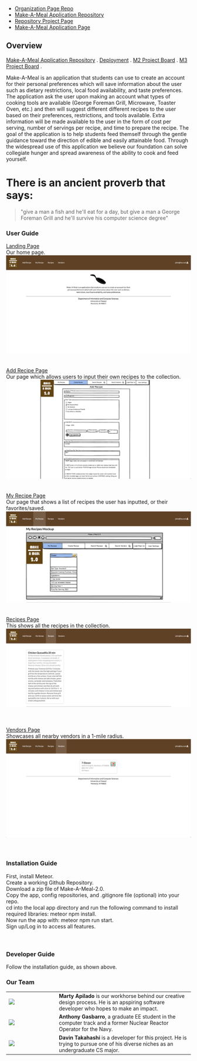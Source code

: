 - [Organization Page Repo](https://github.com/make-a-meal-2-0)
- [Make-A-Meal Application Repository](https://github.com/make-a-meal-2-0/mam2)
- [Repository Project Page](https://github.com/make-a-meal-2-0/mam2/projects/1)
- [Make-A-Meal Application Page](http://makeameal2.meteorapp.com/#/)


## Overview
[Make-A-Meal Application Repository](https://github.com/make-a-meal-2-0/mam2) . 
[Deployment](http://makeameal2.meteorapp.com/#/) . 
[M2 Project Board](https://github.com/make-a-meal-2-0/mam2/projects/1) . 
[M3 Project Board](https://github.com/make-a-meal-2-0/mam2/projects/4) . 

Make-A-Meal is an application that students can use to create an account for their personal preferences which will save information about the user such as dietary restrictions, local food availability, and taste preferences. The application ask the user upon making an account what types of cooking tools are available (George Foreman Grill, Microwave, Toaster Oven, etc.) and then will suggest different different recipes to the user based on their preferences, restrictions, and tools available. Extra information will be made available to the user in the form of cost per serving, number of servings per recipe, and time to prepare the recipe. The goal of the application is to help students feed themself through the gentle guidance toward the direction of edible and easily attainable food. Through the widespread use of this application we believe our foundation can solve collegiate hunger and spread awareness of the ability to cook and feed yourself. 

# There is an ancient proverb that says: 
<blockquote>
"give a man a fish and he'll eat for a day, but give a man a George Foreman Grill and he'll survive his computer science degree"
  </blockquote>
  
### User Guide

[Landing Page](https://makeameal2.meteorapp.com/#/) <br/>
Our home page.
<img src="/images/Actual Landing Page.png"> 
<br/>
<br/>
<br/>
[Add Recipe Page](http://makeameal2.meteorapp.com/#/add) <br/>
Our page which allows users to input their own recipes to the collection.
<img src="/images/Add Recipe Page.png"> 
<br/>
<br/>
<br/>
[My Recipe Page](http://makeameal2.meteorapp.com/#/list) <br/>
Our page that shows a list of recipes the user has inputted, or their favorites/saved.
<img src="/images/My Recipe Page.png"> 
<br/>
<br/>
<br/>
[Recipes Page](http://makeameal2.meteorapp.com/#/searchR) <br/>
This shows all the recipes in the collection.
<img src="/images/Recipes Page.png"> <br/>
<br/>
<br/>
<br/>
[Vendors Page](http://makeameal2.meteorapp.com/#/searchV) <br/>
Showcases all nearby vendors in a 1-mile radius.
<img src="/images/Vendors Page.png"> 
<br/>
<br/>
<br/>
### Installation Guide
First, install Meteor.  
Create a working Github Repository.  
Download a zip file of Make-A-Meal-2.0.  
Copy the app, config repositories, and .gitignore file (optional) into your repo.  
cd into the local app directory and run the following command to install required libraries: meteor npm install.  
Now run the app with: meteor npm run start.  
Sign up/Log in to access all features.
<br/>
<br/>
<br/>
### Developer Guide
Follow the installation guide, as shown above.  



### Our Team
<table>
  <tr>
    <td width="123">
<img src="https://avatars1.githubusercontent.com/u/33167577?s=460&v=4"/>
      </td>
    <td>
      <strong>Marty Apilado</strong> is our workhorse behind our creative design process. He is an apspiring software developer who hopes to make an impact.
    </td>
    </tr>
  <tr>
    <td width="123">
<img src="https://avatars0.githubusercontent.com/u/19947797?s=460&v=4"/> 
      </td>
    <td>
      <strong>Anthony Gasbarro</strong>, a graduate EE student in the computer track and a former Nuclear Reactor Operator for the Navy.
    </td>
    </tr>
    <tr>
    <td width="123">
<img src="https://avatars2.githubusercontent.com/u/21329545?s=460&v=4"/> 
      </td>
    <td>
      <strong>Davin Takahashi</strong> is a  developer for this project. He is trying to pursue one of his diverse niches as an undergraduate CS major. 
    </td>
    </tr>
</table>

